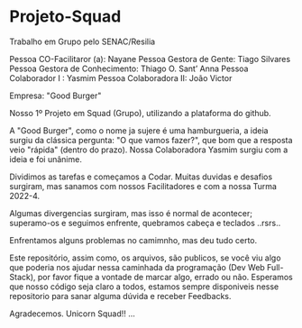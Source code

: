 # Projeto-Squad
Trabalho em Grupo pelo SENAC/Resilia

Pessoa CO-Facilitaror (a): Nayane
Pessoa Gestora de Gente: Tiago Silvares
Pessoa Gestora de Conhecimento: Thiago O. Sant’ Anna
Pessoa Colaborador I : Yasmim
Pessoa Colaboradora II: João Victor

Empresa: "Good Burger"

Nosso 1º Projeto em Squad (Grupo), utilizando a plataforma do github.

A "Good Burger", como o nome ja sujere é uma hamburgueria, a ideia surgiu da clássica pergunta: "O que vamos fazer?", que bom que a resposta veio "rápida" (dentro do prazo). Nossa Colaboradora Yasmim surgiu com a ideia e foi unânime.

Dividimos as tarefas e começamos a Codar. Muitas duvidas e desafios surgiram, mas sanamos com nossos Facilitadores e com a nossa Turma 2022-4.

Algumas divergencias surgiram, mas isso é normal de acontecer; superamo-os e seguimos enfrente, quebramos cabeça e teclados ..rsrs.. 

Enfrentamos alguns problemas no camimnho, mas deu tudo certo.

Este repositório, assim como, os arquivos, são publicos, se você viu algo que poderia nos ajudar nessa caminhada da programação (Dev Web Full-Stack), por favor fique a vontade de marcar algo, errado ou não. 
Esperamos que nosso código seja claro a todos, estamos sempre disponiveis nesse repositorio para sanar alguma dúvida e receber Feedbacks.

Agradecemos.
Unicorn Squad!! ...
